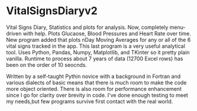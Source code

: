 # VitalSignsDiaryv2
 Vital Signs Diary, Statistics and plots for analysis.  Now, completely menu-driven with help.  Plots Glucaose, Blood Pressures and Heart Rate over time. New program added that plots nDay Moving Averages for any or all of the 6 vital signs tracked in the app.  This last program is a very useful analytical tool.
 Uses Python, Pandas, Numpy, Matplotlib, and TKinter so it pretty plain vanilla. Runtime to process about 7 years of data (12700 Excel rows) has been on the order of 10 seocnds.
 
 Written by a self-taught Pythin novice with a background in Fortran and various dialects  of basic means that there is much room to make the code more object oriented.  There is also room for performance enhancement since I go for clarity over brevity in code.  I've done enough testing to meet my needs,but few programs survive first contact with the real world.
